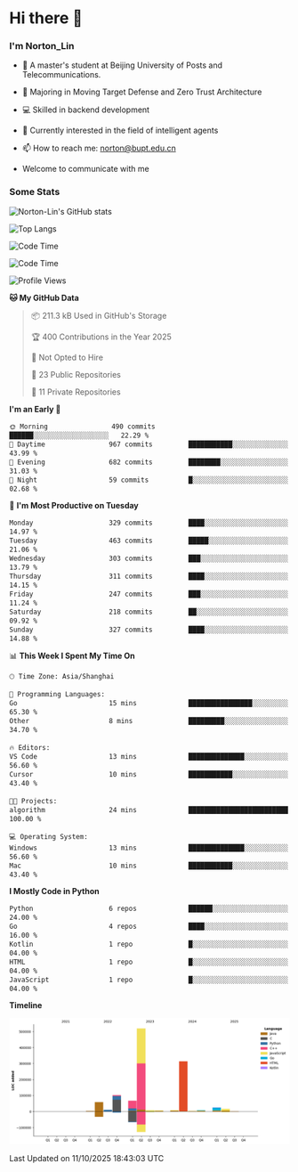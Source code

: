 
# Hi there 👋

### I'm Norton_Lin
- 🏫 A master's student at Beijing University of Posts and Telecommunications.
- 🌱 Majoring in Moving Target Defense and Zero Trust Architecture
- 💻 Skilled in backend development
- 🤖 Currently interested in the field of intelligent agents
- 📫 How to reach me: [norton@bupt.edu.cn](mailto:norton@bupt.edu.cn)

- Welcome to communicate with me

### Some Stats
![Norton-Lin's GitHub stats](https://github-readme-stats.vercel.app/api?username=Norton-Lin&count_private=true&show_icons=true&theme=radical)

![Top Langs](https://github-readme-stats.vercel.app/api/top-langs/?username=Norton-Lin&langs_count=10&layout=compact)

![Code Time](https://github-readme-stats.vercel.app/api/wakatime?username=Norton_Lin)

<!--START_SECTION:waka-->
![Code Time](http://img.shields.io/badge/Code%20Time-1%2C027%20hrs%2029%20mins-blue)

![Profile Views](http://img.shields.io/badge/Profile%20Views-0-blue)

**🐱 My GitHub Data** 

> 📦 211.3 kB Used in GitHub's Storage 
 > 
> 🏆 400 Contributions in the Year 2025
 > 
> 🚫 Not Opted to Hire
 > 
> 📜 23 Public Repositories 
 > 
> 🔑 11 Private Repositories 
 > 
**I'm an Early 🐤** 

```text
🌞 Morning                490 commits         ██████░░░░░░░░░░░░░░░░░░░   22.29 % 
🌆 Daytime                967 commits         ███████████░░░░░░░░░░░░░░   43.99 % 
🌃 Evening                682 commits         ████████░░░░░░░░░░░░░░░░░   31.03 % 
🌙 Night                  59 commits          █░░░░░░░░░░░░░░░░░░░░░░░░   02.68 % 
```
📅 **I'm Most Productive on Tuesday** 

```text
Monday                   329 commits         ████░░░░░░░░░░░░░░░░░░░░░   14.97 % 
Tuesday                  463 commits         █████░░░░░░░░░░░░░░░░░░░░   21.06 % 
Wednesday                303 commits         ███░░░░░░░░░░░░░░░░░░░░░░   13.79 % 
Thursday                 311 commits         ████░░░░░░░░░░░░░░░░░░░░░   14.15 % 
Friday                   247 commits         ███░░░░░░░░░░░░░░░░░░░░░░   11.24 % 
Saturday                 218 commits         ██░░░░░░░░░░░░░░░░░░░░░░░   09.92 % 
Sunday                   327 commits         ████░░░░░░░░░░░░░░░░░░░░░   14.88 % 
```


📊 **This Week I Spent My Time On** 

```text
🕑︎ Time Zone: Asia/Shanghai

💬 Programming Languages: 
Go                       15 mins             ████████████████░░░░░░░░░   65.30 % 
Other                    8 mins              █████████░░░░░░░░░░░░░░░░   34.70 % 

🔥 Editors: 
VS Code                  13 mins             ██████████████░░░░░░░░░░░   56.60 % 
Cursor                   10 mins             ███████████░░░░░░░░░░░░░░   43.40 % 

🐱‍💻 Projects: 
algorithm                24 mins             █████████████████████████   100.00 % 

💻 Operating System: 
Windows                  13 mins             ██████████████░░░░░░░░░░░   56.60 % 
Mac                      10 mins             ███████████░░░░░░░░░░░░░░   43.40 % 
```

**I Mostly Code in Python** 

```text
Python                   6 repos             ██████░░░░░░░░░░░░░░░░░░░   24.00 % 
Go                       4 repos             ████░░░░░░░░░░░░░░░░░░░░░   16.00 % 
Kotlin                   1 repo              █░░░░░░░░░░░░░░░░░░░░░░░░   04.00 % 
HTML                     1 repo              █░░░░░░░░░░░░░░░░░░░░░░░░   04.00 % 
JavaScript               1 repo              █░░░░░░░░░░░░░░░░░░░░░░░░   04.00 % 
```



**Timeline**

![Lines of Code chart](https://raw.githubusercontent.com/Norton-Lin/Norton-Lin/main/assets/bar_graph.png)


 Last Updated on 11/10/2025 18:43:03 UTC
<!--END_SECTION:waka-->

